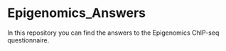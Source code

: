 # Epigenomics_Answers
In this repository you can find the answers to the Epigenomics ChIP-seq questionnaire.
